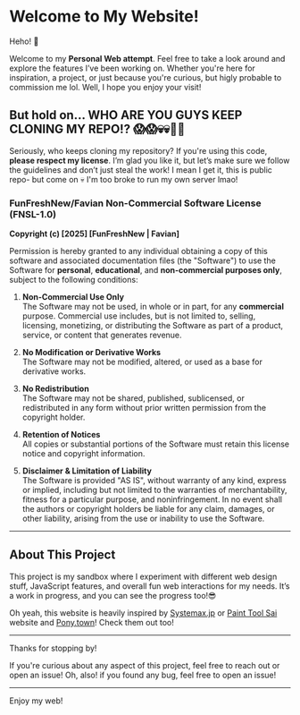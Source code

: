 # Welcome to My Website! 

Heho! 👋

Welcome to my **Personal Web attempt**. Feel free to take a look around and explore the features I’ve been working on. Whether you're here for inspiration, a project, or just because you're curious, but higly probable to commission me lol. Well, I hope you enjoy your visit!

## But hold on... WHO ARE YOU GUYS KEEP CLONING MY REPO!? 😱😱💀💀🗿🗿

Seriously, who keeps cloning my repository? If you're using this code, **please respect my license**. I’m glad you like it, but let’s make sure we follow the guidelines and don’t just steal the work!
I mean I get it, this is public repo- but come on 💀 
I'm too broke to run my own server lmao!

### FunFreshNew/Favian Non-Commercial Software License (FNSL-1.0)

**Copyright (c) [2025] [FunFreshNew | Favian]**

Permission is hereby granted to any individual obtaining a copy of this software and associated documentation files (the "Software") to use the Software for **personal**, **educational**, and **non-commercial purposes only**, subject to the following conditions:

1. **Non-Commercial Use Only**  
    The Software may not be used, in whole or in part, for any **commercial** purpose. Commercial use includes, but is not limited to, selling, licensing, monetizing, or distributing the Software as part of a product, service, or content that generates revenue.

2. **No Modification or Derivative Works**  
    The Software may not be modified, altered, or used as a base for derivative works.

3. **No Redistribution**  
    The Software may not be shared, published, sublicensed, or redistributed in any form without prior written permission from the copyright holder.

4. **Retention of Notices**  
    All copies or substantial portions of the Software must retain this license notice and copyright information.

5. **Disclaimer & Limitation of Liability**  
    The Software is provided "AS IS", without warranty of any kind, express or implied, including but not limited to the warranties of merchantability, fitness for a particular purpose, and noninfringement. In no event shall the authors or copyright holders be liable for any claim, damages, or other liability, arising from the use or inability to use the Software.

---

## About This Project

This project is my sandbox where I experiment with different web design stuff, JavaScript features, and overall fun web interactions for my needs. It’s a work in progress, and you can see the progress too!😎

Oh yeah, this website is heavily inspired by [Systemax.jp](https://systemax.jp) or [Paint Tool Sai](https://www.systemax.jp/en/sai/) website and [Pony.town](https://pony.town)! Check them out too!

---

Thanks for stopping by! 

If you're curious about any aspect of this project, feel free to reach out or open an issue! Oh, also! if you found any bug, feel free to open an issue!

---

Enjoy my web!